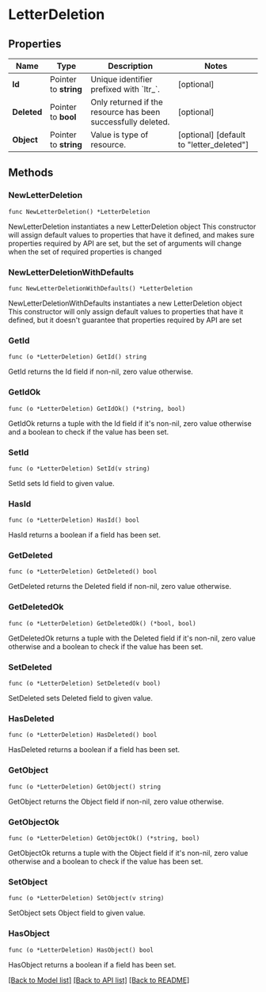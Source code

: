 # LetterDeletion

## Properties

Name | Type | Description | Notes
------------ | ------------- | ------------- | -------------
**Id** | Pointer to **string** | Unique identifier prefixed with &#x60;ltr_&#x60;. | [optional] 
**Deleted** | Pointer to **bool** | Only returned if the resource has been successfully deleted. | [optional] 
**Object** | Pointer to **string** | Value is type of resource. | [optional] [default to "letter_deleted"]

## Methods

### NewLetterDeletion

`func NewLetterDeletion() *LetterDeletion`

NewLetterDeletion instantiates a new LetterDeletion object
This constructor will assign default values to properties that have it defined,
and makes sure properties required by API are set, but the set of arguments
will change when the set of required properties is changed

### NewLetterDeletionWithDefaults

`func NewLetterDeletionWithDefaults() *LetterDeletion`

NewLetterDeletionWithDefaults instantiates a new LetterDeletion object
This constructor will only assign default values to properties that have it defined,
but it doesn't guarantee that properties required by API are set

### GetId

`func (o *LetterDeletion) GetId() string`

GetId returns the Id field if non-nil, zero value otherwise.

### GetIdOk

`func (o *LetterDeletion) GetIdOk() (*string, bool)`

GetIdOk returns a tuple with the Id field if it's non-nil, zero value otherwise
and a boolean to check if the value has been set.

### SetId

`func (o *LetterDeletion) SetId(v string)`

SetId sets Id field to given value.

### HasId

`func (o *LetterDeletion) HasId() bool`

HasId returns a boolean if a field has been set.

### GetDeleted

`func (o *LetterDeletion) GetDeleted() bool`

GetDeleted returns the Deleted field if non-nil, zero value otherwise.

### GetDeletedOk

`func (o *LetterDeletion) GetDeletedOk() (*bool, bool)`

GetDeletedOk returns a tuple with the Deleted field if it's non-nil, zero value otherwise
and a boolean to check if the value has been set.

### SetDeleted

`func (o *LetterDeletion) SetDeleted(v bool)`

SetDeleted sets Deleted field to given value.

### HasDeleted

`func (o *LetterDeletion) HasDeleted() bool`

HasDeleted returns a boolean if a field has been set.

### GetObject

`func (o *LetterDeletion) GetObject() string`

GetObject returns the Object field if non-nil, zero value otherwise.

### GetObjectOk

`func (o *LetterDeletion) GetObjectOk() (*string, bool)`

GetObjectOk returns a tuple with the Object field if it's non-nil, zero value otherwise
and a boolean to check if the value has been set.

### SetObject

`func (o *LetterDeletion) SetObject(v string)`

SetObject sets Object field to given value.

### HasObject

`func (o *LetterDeletion) HasObject() bool`

HasObject returns a boolean if a field has been set.


[[Back to Model list]](../README.md#documentation-for-models) [[Back to API list]](../README.md#documentation-for-api-endpoints) [[Back to README]](../README.md)


